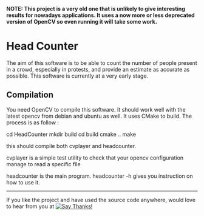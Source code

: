 **NOTE: This project is a very old one that is unlikely to give interesting results for nowadays applications. It uses a now more or less deprecated version of OpenCV so even running it will take some work.**

Head Counter
============

The aim of this software is to be able to count the number of people present in a crowd, especially in protests, and provide an estimate as accurate as possible. This software is currently at a very early stage.

Compilation
-----------

You need OpenCV to compile this software. It should work well with the latest opencv from debian and ubuntu as well. It uses CMake to build. The process is as follow :

cd HeadCounter
mkdir build
cd build
cmake ..
make

this should compile both cvplayer and headcounter.

cvplayer is a simple test utility to check that your opencv configuration manage to read a specific file

headcounter is the main program. headcounter -h gives you instruction on how to use it.

--------------------------------------------------------------------------------------------------------------------------------

If you like the project and have used the source code anywhere, would love to hear from you at [![Say Thanks!](https://img.shields.io/badge/SayThanks.io-%E2%98%BC-1EAEDB.svg)](https://saythanks.io/to/Manu-shukla)
